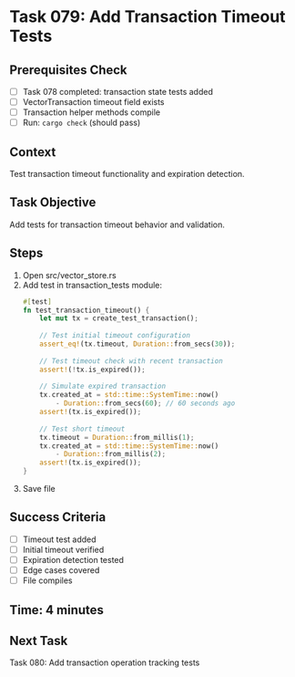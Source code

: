 # Task 079: Add Transaction Timeout Tests

## Prerequisites Check
- [ ] Task 078 completed: transaction state tests added
- [ ] VectorTransaction timeout field exists
- [ ] Transaction helper methods compile
- [ ] Run: `cargo check` (should pass)

## Context
Test transaction timeout functionality and expiration detection.

## Task Objective
Add tests for transaction timeout behavior and validation.

## Steps
1. Open src/vector_store.rs
2. Add test in transaction_tests module:
   ```rust
   #[test]
   fn test_transaction_timeout() {
       let mut tx = create_test_transaction();
       
       // Test initial timeout configuration
       assert_eq!(tx.timeout, Duration::from_secs(30));
       
       // Test timeout check with recent transaction
       assert!(!tx.is_expired());
       
       // Simulate expired transaction
       tx.created_at = std::time::SystemTime::now() 
           - Duration::from_secs(60); // 60 seconds ago
       assert!(tx.is_expired());
       
       // Test short timeout
       tx.timeout = Duration::from_millis(1);
       tx.created_at = std::time::SystemTime::now() 
           - Duration::from_millis(2);
       assert!(tx.is_expired());
   }
   ```
3. Save file

## Success Criteria
- [ ] Timeout test added
- [ ] Initial timeout verified
- [ ] Expiration detection tested
- [ ] Edge cases covered
- [ ] File compiles

## Time: 4 minutes

## Next Task
Task 080: Add transaction operation tracking tests